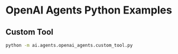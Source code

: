 # OpenAI Agents Python Examples

## Custom Tool

```bash
python -m ai.agents.openai_agents.custom_tool.py
```

